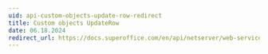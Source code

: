 ```yaml
---
uid: api-custom-objects-update-row-redirect
title: Custom objects UpdateRow
date: 06.18.2024
redirect_url: https://docs.superoffice.com/en/api/netserver/web-services/howto/custom-objects/rest-update-custom-object-row.html
---
```

